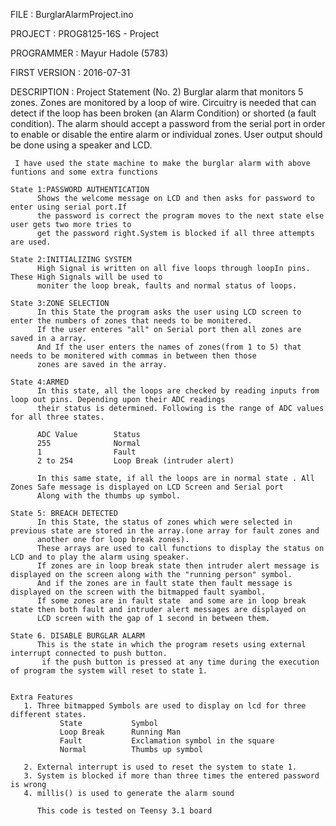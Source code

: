    FILE          : BurglarAlarmProject.ino
   
   PROJECT       : PROG8125-16S - Project
   
   PROGRAMMER    : Mayur Hadole (5783)
   
   FIRST VERSION : 2016-07-31
   
   DESCRIPTION   :
         Project Statement (No. 2)
     Burglar alarm that monitors 5 zones. Zones are monitored by a loop of wire.
     Circuitry is needed that can detect if the loop has been broken (an Alarm Condition)
     or shorted (a fault condition).  The alarm should accept a password from the serial port
     in order to enable or disable the entire alarm or individual zones. User output should
     be done using a speaker and LCD.

     I have used the state machine to make the burglar alarm with above funtions and some extra functions

    State 1:PASSWORD AUTHENTICATION
          Shows the welcome message on LCD and then asks for password to enter using serial port.If
          the password is correct the program moves to the next state else user gets two more tries to
          get the password right.System is blocked if all three attempts are used.

    State 2:INITIALIZING SYSTEM
          High Signal is written on all five loops through loopIn pins. These High Signals will be used to
          moniter the loop break, faults and normal status of loops.

    State 3:ZONE SELECTION
          In this State the program asks the user using LCD screen to enter the numbers of zones that needs to be monitered.
          If the user enteres "all" on Serial port then all zones are saved in a array.
          And If the user enters the names of zones(from 1 to 5) that needs to be monitered with commas in between then those
          zones are saved in the array.

    State 4:ARMED
          In this state, all the loops are checked by reading inputs from loop out pins. Depending upon their ADC readings
          their status is determined. Following is the range of ADC values for all three states.

          ADC Value        Status
          255              Normal
          1                Fault
          2 to 254         Loop Break (intruder alert)

          In this same state, if all the loops are in normal state . All Zones Safe message is displayed on LCD Screen and Serial port
          Along with the thumbs up symbol.

    State 5: BREACH DETECTED
          In this State, the status of zones which were selected in previous state are stored in the array.(one array for fault zones and
          another one for loop break zones).
          These arrays are used to call functions to display the status on LCD and to play the alarm using speaker.
          If zones are in loop break state then intruder alert message is displayed on the screen along with the "running person" symbol.
          And if the zones are in fault state then fault message is displayed on the screen with the bitmapped fault syambol.
          If some zones are in fault state  and some are in loop break state then both fault and intruder alert messages are displayed on
          LCD screen with the gap of 1 second in between them.

    State 6. DISABLE BURGLAR ALARM
          This is the state in which the program resets using external interrupt connected to push button.
           if the push button is pressed at any time during the execution of program the system will reset to state 1.


    Extra Features
       1. Three bitmapped Symbols are used to display on lcd for three different states.
               State           Symbol
               Loop Break      Running Man
               Fault           Exclamation symbol in the square
               Normal          Thumbs up symbol

       2. External interrupt is used to reset the system to state 1.
       3. System is blocked if more than three times the entered password is wrong
       4. millis() is used to generate the alarm sound

          This code is tested on Teensy 3.1 board
